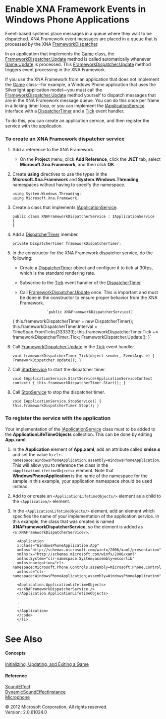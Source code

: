 ﻿

# Enable XNA Framework Events in Windows Phone Applications

Event-based systems place messages in a queue where they wait to be dispatched. XNA Framework event messages are placed in a queue that is processed by the XNA [FrameworkDispatcher](T_MXF_FrameworkDispatcher.md).

In an application that implements the [Game](T_Microsoft_Xna_Framework_Game.md) class, the [FrameworkDispatcher.Update](M_MXF_FrameworkDispatcher_Update.md) method is called automatically whenever [Game.Update](M_Microsoft_Xna_Framework_Game_Update.md) is processed. This [FrameworkDispatcher.Update](M_MXF_FrameworkDispatcher_Update.md) method triggers event processing in the XNA Framework.

If you use the XNA Framework from an application that does not implement the [Game](T_Microsoft_Xna_Framework_Game.md) class—for example, a Windows Phone application that uses the Silverlight application model—you must call the [FrameworkDispatcher.Update](M_MXF_FrameworkDispatcher_Update.md) method yourself to dispatch messages that are in the XNA Framework message queue. You can do this once per frame in a ticking timer loop, or you can implement the [IApplicationService](http://msdn.microsoft.com/en-us/library/system.windows.iapplicationservice.aspx) interface with a [DispatcherTimer](http://msdn.microsoft.com/en-us/library/system.windows.threading.dispatchertimer.aspx) and a [Tick](http://msdn.microsoft.com/en-us/library/system.windows.threading.dispatchertimer.tick.aspx) event handler.

To do this, you can create an application service, and then register the service with the application.

### To create an XNA Framework dispatcher service

1.  Add a reference to the XNA Framework.
    
    *   On the **Project** menu, click **Add Reference**, click the **.NET** tab, select **Microsoft.Xna.Framework**, and then click **OK**.
        
2.  Create **using** directives to use the types in the **Microsoft.Xna.Framework** and **System.Windows.Threading** namespaces without having to specify the namespace.
    
    ```
    using System.Windows.Threading;
    using Microsoft.Xna.Framework;
    ```
    
3.  Create a class that implements [IApplicationService](http://msdn.microsoft.com/en-us/library/system.windows.iapplicationservice.aspx).
    
    ```
    public class XNAFrameworkDispatcherService : IApplicationService
    {
    }
    ```
    
4.  Add a [DispatcherTimer](http://msdn.microsoft.com/en-us/library/system.windows.threading.dispatchertimer.aspx) member.
    
    ```
    private DispatcherTimer frameworkDispatcherTimer;
    ```
    
5.  In the constructor for the XNA Framework dispatcher service, do the following:
    
    *   Create a [DispatcherTimer](http://msdn.microsoft.com/en-us/library/system.windows.threading.dispatchertimer.aspx) object and configure it to tick at 30fps, which is the standard rendering rate.
    *   Subscribe to the [Tick](http://msdn.microsoft.com/en-us/library/system.windows.threading.dispatchertimer.tick.aspx) event handler of the [DispatcherTimer](http://msdn.microsoft.com/en-us/library/system.windows.threading.dispatchertimer.aspx)
    *   Call [FrameworkDispatcher.Update](M_MXF_FrameworkDispatcher_Update.md) once. This is important and must be done in the constructor to ensure proper behavior from the XNA Framework.
    
                        `public XNAFrameworkDispatcherService()
    {
        this.frameworkDispatcherTimer = new DispatcherTimer();
        this.frameworkDispatcherTimer.Interval = TimeSpan.FromTicks(333333);
        this.frameworkDispatcherTimer.Tick += frameworkDispatcherTimer_Tick;
        FrameworkDispatcher.Update();
    }`
                      
    
6.  Call [FrameworkDispatcher.Update](M_MXF_FrameworkDispatcher_Update.md) in the [Tick](http://msdn.microsoft.com/en-us/library/system.windows.threading.dispatchertimer.tick.aspx) event handler.
    
    ```
    void frameworkDispatcherTimer_Tick(object sender, EventArgs e) { FrameworkDispatcher.Update(); }
    ```
    
7.  Call [StartService](http://msdn.microsoft.com/en-us/library/system.windows.iapplicationservice.startservice.aspx) to start the dispatcher timer.
    
    ```
    void IApplicationService.StartService(ApplicationServiceContext context) { this.frameworkDispatcherTimer.Start(); }
    ```
    
8.  Call [StopService](http://msdn.microsoft.com/en-us/library/system.windows.iapplicationservice.stopservice.aspx) to stop the dispatcher timer.
    
    ```
    void IApplicationService.StopService() { this.frameworkDispatcherTimer.Stop(); }
    ```
    

### To register the service with the application

Your implementation of the [IApplicationService](http://msdn.microsoft.com/en-us/library/system.windows.iapplicationservice.aspx) class must to be added to the **ApplicationLifeTimeObjects** collection. This can be done by editing **App.xaml**.

1.  In the **Application** element of **App.xaml**, add an attribute called **xmlsn:s** and set the value to `clr-namespace:WindowsPhoneApplication;assembly=WindowsPhoneApplication`. This will allow you to reference the class in the `<ApplicationLifetimeObjects>` element. Note that **WindowsPhoneApplication** is the name of the namespace for the sample in this example, your application namespace should be used instead.
2.  Add to or create an `<ApplicationLifetimeObjects/>` element as a child to the `<Application/>` element.
3.  In the `<ApplicationLifetimeObjects/>` element, add an element which specifies the name of your implementation of the application service. In this example, the class that was created is named **XNAFrameworkDispatcherService**, so the element is added as `<s:XNAFrameworkDispatcherService/>`.

          <Application
          x:Class="WindowsPhoneApplication.App"
          xmlns="http://schemas.microsoft.com/winfx/2006/xaml/presentation"
          xmlns:x="http://schemas.microsoft.com/winfx/2006/xaml"
          xmlns:System="clr-namespace:System;assembly=mscorlib"
          xmlns:navigation="clr-namespace:Microsoft.Phone.Controls;assembly=Microsoft.Phone.Controls.Navigation"
          xmlns:s="clr-namespace:WindowsPhoneApplication;assembly=WindowsPhoneApplication">

          <Application.ApplicationLifetimeObjects>
          <s:XNAFrameworkDispatcherService />
          </Application.ApplicationLifetimeObjects>
          .
          .
          .
          </Application>
          </code>
          </li>
        

# See Also

#### Concepts

[Initializing, Updating, and Exiting a Game](ApplicationModel.md)  

#### Reference

[SoundEffect](T_MXFA_SoundEffect.md)  
[DynamicSoundEffectInstance](T_MXFA_DynamicSoundEffectInstance.md)  
[Microphone](T_MXFA_Microphone.md)  

© 2012 Microsoft Corporation. All rights reserved.  
Version: 2.0.61024.0